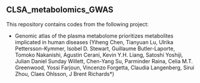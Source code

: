 ## CLSA_metabolomics_GWAS

This repository contains codes from the following project:

* Genomic atlas of the plasma metabolome prioritizes metabolites implicated in human diseases
(Yiheng Chen, Tianyuan Lu, Ulrika Pettersson-Kymmer, Isobel D. Stewart, Guillaume Butler-Laporte, Tomoko Nakanishi, Agustin Cerani,  Kevin Y.H. Liang, Satoshi Yoshiji, Julian Daniel Sunday Willett, Chen-Yang Su, Parminder Raina,  Celia M.T. Greenwood, Yossi Farjoun, Vincenzo Forgetta, Claudia Langenberg, Sirui Zhou, Claes Ohlsson, J Brent Richards*)
